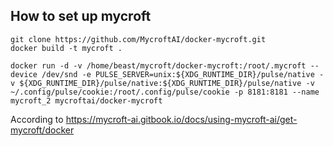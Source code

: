 ## How to set up mycroft
```
git clone https://github.com/MycroftAI/docker-mycroft.git
docker build -t mycroft .

docker run -d -v /home/beast/mycroft/docker-mycroft:/root/.mycroft --device /dev/snd -e PULSE_SERVER=unix:${XDG_RUNTIME_DIR}/pulse/native -v ${XDG_RUNTIME_DIR}/pulse/native:${XDG_RUNTIME_DIR}/pulse/native -v ~/.config/pulse/cookie:/root/.config/pulse/cookie -p 8181:8181 --name mycroft_2 mycroftai/docker-mycroft
```

According to https://mycroft-ai.gitbook.io/docs/using-mycroft-ai/get-mycroft/docker
